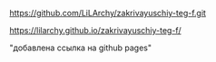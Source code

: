 https://github.com/LiLArchy/zakrivayuschiy-teg-f.git


https://lilarchy.github.io/zakrivayuschiy-teg-f/

"добавлена ссылка на github pages"
